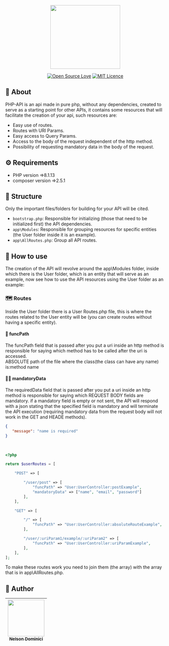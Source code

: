 <p align="center" >

<img style="object-fit: cover;" src="https://user-images.githubusercontent.com/89428967/219802149-5f759c02-f575-461e-a777-29e5029d55fe.png" width="220px" height="200px">


</p>

<span align="center" >

[![Open Source Love](https://badges.frapsoft.com/os/v2/open-source.png?v=103)](https://github.com/ellerbrock/open-source-badges/)
[![MIT Licence](https://badges.frapsoft.com/os/mit/mit.svg?v=103)](https://opensource.org/licenses/mit-license.php)

</span>

<h2>🚀 About</h2>
<p>
PHP-API is an api made in pure php, without any dependencies, created to serve as a starting point for other APIs, it contains some resources that will facilitate the creation of your api, such resources are:
<p>

<ul>
  <li>Easy use of routes.</li>
  <li>Routes with URI Params.</li>
  <li>Easy access to Query Params.</li>
  <li>Access to the body of the request independent of the http method.</li>
  <liBody data protected against xss attacks.</li>
  <li>Possibility of requesting mandatory data in the body of the request.</li>
</ul>

<h2>⚙ Requirements</h2>
<ul>
  <li>PHP version =>8.1.13</li>
  <li>composer version =>2.5.1</li>
</ul>

## 🌱 Structure

<p>
Only the important files/folders for building for your API will be cited.
</p>

- `bootstrap.php`: Responsible for initializing (those that need to be initialized first) the API dependencies.
- `app\Modules`: Responsible for grouping resources for specific entities (the User folder inside it is an example).
- `app\AllRoutes.php`: Group all API routes.

## 🌿 How to use

<p>

The creation of the API will revolve around the app\Modules folder, inside which there is the User folder, which is an entity that will serve as an example, now see how to use the API resources using the User folder as an example:

</p>

### 🗺 Routes
<p>

Inside the User folder there is a User Routes.php file, this is where the routes related to the User entity will be (you can create routes without having a specific entity).

</p>


#### 📝 funcPath
<p>
The funcPath field that is passed after you put a uri inside an http method is responsible for saying which method has to be called after the uri is accessed. <br>
	ABSOLUTE path of the file where the class(the class can have any name) is:method name

</p>

#### 👮‍♂️ mandatoryData
<p>
The requiredData field that is passed after you put a uri inside an http method is responsible for saying which REQUEST BODY fields are mandatory. if a mandatory field is empty or not sent, the API will respond with a json stating that the specified field is mandatory and will terminate the API execution (requiring mandatory data from the request body will not work in the GET and HEADE methods).
</p>

```json
{
   "message": "name is required"
}
```
<br>

```php
<?php

return $userRoutes = [

	"POST" => [

		"/user/post" => [	
			"funcPath" => "User:UserController:postExample",
			"mandatoryData" => ["name", "email", "password"]
		],
	],

	"GET" => [

		"/" => [	
			"funcPath" => "User:UserController:absoluteRouteExample",
		],

		"/user/:uriParam1/example/:uriParam2" => [	
			"funcPath" => "User:UserController:uriParamExample",
		],
	],
];

```
<p>
To make these routes work you need to join them (the array) with the array that is in app\AllRoutes.php.
</p>

<h2>🧷 Author</h2>

| [<img src="https://avatars.githubusercontent.com/Nelson-Dominici" width=115><br><sub>Nelson Dominici</sub>](https://github.com/Nelson-Dominici) |
| :---: |
